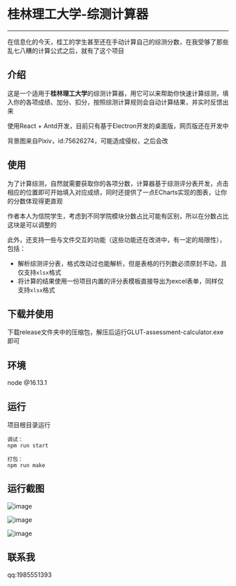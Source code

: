 # 桂林理工大学-综测计算器
---
在信息化的今天，桂工的学生甚至还在手动计算自己的综测分数，在我受够了那些乱七八糟的计算公式之后，就有了这个项目
## 介绍
这是一个适用于**桂林理工大学**的综测计算器，用它可以来帮助你快速计算综测，填入你的各项成绩、加分、扣分，按照综测计算规则会自动计算结果，并实时反馈出来

使用React + Antd开发，目前只有基于Electron开发的桌面版，网页版还在开发中

背景图来自Pixiv，id:75626274，可能造成侵权，之后会改

## 使用
为了计算综测，自然就需要获取你的各项分数，计算器基于综测评分表开发，点击相应的位置即可开始填入对应成绩，同时还提供了一点ECharts实现的图表，让你的分数体现得更直观

作者本人为信院学生，考虑到不同学院模块分数占比可能有区别，所以在分数占比这块是可以调整的

此外，还支持一些与文件交互的功能（这些功能还在改进中，有一定的局限性），包括：
+ 解析综测评分表，格式改动过也能解析，但是表格的行列数必须原封不动，且仅支持`xlsx`格式
+ 将计算的结果使用一份项目内置的评分表模板直接导出为excel表单，同样仅支持`xlsx`格式

## 下载并使用

下载release文件夹中的压缩包，解压后运行GLUT-assessment-calculator.exe即可

## 环境

node @16.13.1

## 运行

项目根目录运行
```shell
调试：
npm run start 

打包：
npm run make
```

## 运行截图
![image](https://user-images.githubusercontent.com/70905899/176999300-c403667c-b754-4b6d-91f2-4abd0b437228.png)

![image](https://user-images.githubusercontent.com/70905899/176999331-daf34382-5e99-4314-8eab-f0f06826887c.png)

![image](https://user-images.githubusercontent.com/70905899/176999340-f110be44-8f72-435b-ae58-b4622744bc45.png)

## 联系我
qq:1985551393

